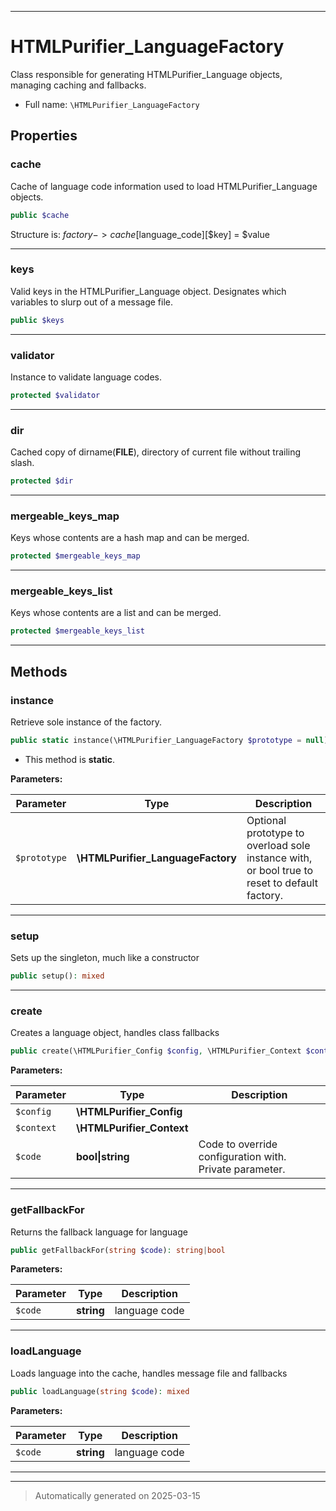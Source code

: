 ***

# HTMLPurifier_LanguageFactory

Class responsible for generating HTMLPurifier_Language objects, managing
caching and fallbacks.



* Full name: `\HTMLPurifier_LanguageFactory`



## Properties


### cache

Cache of language code information used to load HTMLPurifier_Language objects.

```php
public $cache
```

Structure is: $factory->cache[$language_code][$key] = $value




***

### keys

Valid keys in the HTMLPurifier_Language object. Designates which
variables to slurp out of a message file.

```php
public $keys
```






***

### validator

Instance to validate language codes.

```php
protected $validator
```






***

### dir

Cached copy of dirname(__FILE__), directory of current file without
trailing slash.

```php
protected $dir
```






***

### mergeable_keys_map

Keys whose contents are a hash map and can be merged.

```php
protected $mergeable_keys_map
```






***

### mergeable_keys_list

Keys whose contents are a list and can be merged.

```php
protected $mergeable_keys_list
```






***

## Methods


### instance

Retrieve sole instance of the factory.

```php
public static instance(\HTMLPurifier_LanguageFactory $prototype = null): \HTMLPurifier_LanguageFactory
```



* This method is **static**.




**Parameters:**

| Parameter | Type | Description |
|-----------|------|-------------|
| `$prototype` | **\HTMLPurifier_LanguageFactory** | Optional prototype to overload sole instance with,<br />or bool true to reset to default factory. |





***

### setup

Sets up the singleton, much like a constructor

```php
public setup(): mixed
```












***

### create

Creates a language object, handles class fallbacks

```php
public create(\HTMLPurifier_Config $config, \HTMLPurifier_Context $context, bool|string $code = false): \HTMLPurifier_Language
```








**Parameters:**

| Parameter | Type | Description |
|-----------|------|-------------|
| `$config` | **\HTMLPurifier_Config** |  |
| `$context` | **\HTMLPurifier_Context** |  |
| `$code` | **bool&#124;string** | Code to override configuration with. Private parameter. |





***

### getFallbackFor

Returns the fallback language for language

```php
public getFallbackFor(string $code): string|bool
```








**Parameters:**

| Parameter | Type | Description |
|-----------|------|-------------|
| `$code` | **string** | language code |





***

### loadLanguage

Loads language into the cache, handles message file and fallbacks

```php
public loadLanguage(string $code): mixed
```








**Parameters:**

| Parameter | Type | Description |
|-----------|------|-------------|
| `$code` | **string** | language code |





***


***
> Automatically generated on 2025-03-15
